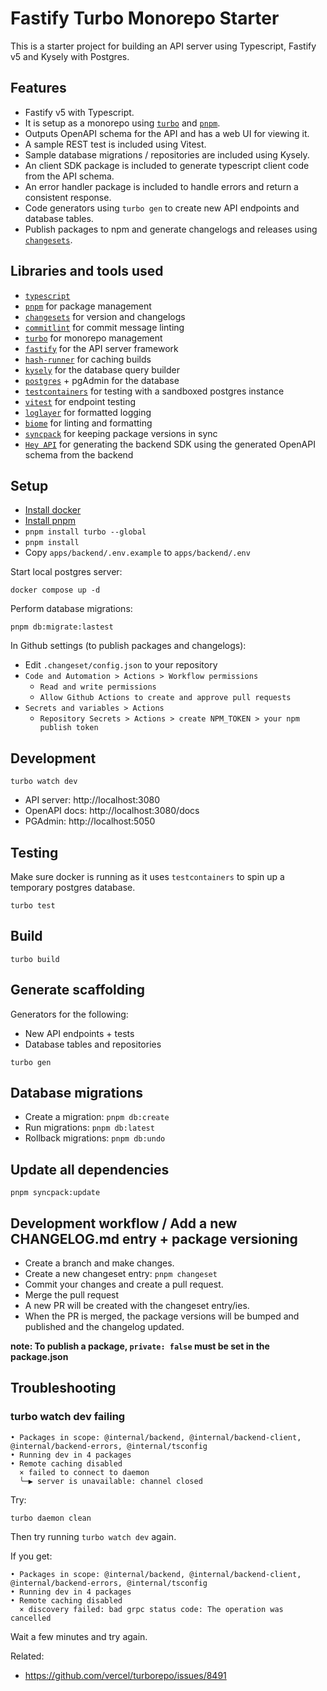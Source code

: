 # Fastify Turbo Monorepo Starter

This is a starter project for building an API server using Typescript, Fastify v5 and Kysely with Postgres. 

## Features

- Fastify v5 with Typescript.
- It is setup as a monorepo using [`turbo`](https://turbo.build/) and [`pnpm`](https://pnpm.io/).
- Outputs OpenAPI schema for the API and has a web UI for viewing it.
- A sample REST test is included using Vitest.
- Sample database migrations / repositories are included using Kysely.
- An client SDK package is included to generate typescript client code from the API schema.
- An error handler package is included to handle errors and return a consistent response.
- Code generators using `turbo gen` to create new API endpoints and database tables.
- Publish packages to npm and generate changelogs and releases using [`changesets`](https://github.com/changesets/changesets).

## Libraries and tools used

- [`typescript`](https://www.typescriptlang.org/)
- [`pnpm`](https://pnpm.io/) for package management
- [`changesets`](https://github.com/changesets/changesets) for version and changelogs
- [`commitlint`](https://commitlint.js.org/) for commit message linting
- [`turbo`](https://turbo.build/) for monorepo management
- [`fastify`](https://www.fastify.io/) for the API server framework
- [`hash-runner`](https://github.com/theogravity/hash-runner) for caching builds
- [`kysely`](https://kysely.dev/) for the database query builder
- [`postgres`](https://www.postgresql.org/) + pgAdmin for the database
- [`testcontainers`](https://www.testcontainers.org/) for testing with a sandboxed postgres instance
- [`vitest`](https://vitest.dev/) for endpoint testing
- [`loglayer`](https://github.com/theogravity/loglayer) for formatted logging
- [`biome`](https://biomejs.dev/) for linting and formatting
- [`syncpack`](https://jamiemason.github.io/syncpack/) for keeping package versions in sync
- [`Hey API`](https://heyapi.vercel.app/) for generating the backend SDK using the generated OpenAPI schema from the backend

## Setup

- [Install docker](https://docs.docker.com/engine/install/)
- [Install pnpm](https://pnpm.io/installation)
- `pnpm install turbo --global`
- `pnpm install`
- Copy `apps/backend/.env.example` to `apps/backend/.env`

Start local postgres server:

`docker compose up -d`

Perform database migrations:

`pnpm db:migrate:lastest`

In Github settings (to publish packages and changelogs):
- Edit `.changeset/config.json` to your repository
- `Code and Automation > Actions > Workflow permissions`
    * `Read and write permissions`
    * `Allow Github Actions to create and approve pull requests`
- `Secrets and variables > Actions`
    * `Repository Secrets > Actions > create NPM_TOKEN > your npm publish token`

## Development

`turbo watch dev`

- API server: http://localhost:3080
- OpenAPI docs: http://localhost:3080/docs
- PGAdmin: http://localhost:5050

## Testing

Make sure docker is running as it uses `testcontainers` to spin up a
temporary postgres database.

`turbo test`

## Build

`turbo build`

## Generate scaffolding

Generators for the following:

- New API endpoints + tests
- Database tables and repositories

`turbo gen`

## Database migrations

- Create a migration: `pnpm db:create`
- Run migrations: `pnpm db:latest`
- Rollback migrations: `pnpm db:undo`

## Update all dependencies

`pnpm syncpack:update`

## Development workflow / Add a new CHANGELOG.md entry + package versioning

- Create a branch and make changes.
- Create a new changeset entry: `pnpm changeset`
- Commit your changes and create a pull request.
- Merge the pull request 
- A new PR will be created with the changeset entry/ies.
- When the PR is merged, the package versions will be bumped and published and the changelog updated.

**note: To publish a package, `private: false` must be set in the package.json**

## Troubleshooting

### turbo watch dev failing

```
• Packages in scope: @internal/backend, @internal/backend-client, @internal/backend-errors, @internal/tsconfig
• Running dev in 4 packages
• Remote caching disabled
  × failed to connect to daemon
  ╰─▶ server is unavailable: channel closed
```

Try:

`turbo daemon clean`

Then try running `turbo watch dev` again.

If you get:

```
• Packages in scope: @internal/backend, @internal/backend-client, @internal/backend-errors, @internal/tsconfig
• Running dev in 4 packages
• Remote caching disabled
  × discovery failed: bad grpc status code: The operation was cancelled
```

Wait a few minutes and try again.

Related:

- https://github.com/vercel/turborepo/issues/8491
